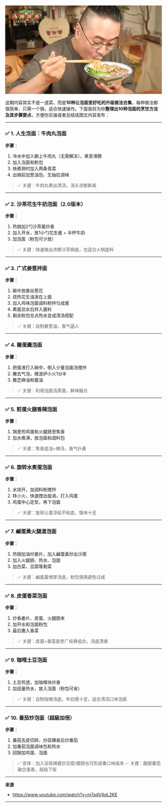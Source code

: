 ![](cover/10.让泡面好吃翻倍的10种做法.jpg)


这期内容其实不是一道菜，而是**10种让泡面变好吃的升级做法合集**，每种做法都很简单、只需一个锅，适合快速操作。下面我将为你**整理出10种泡面的烹饪方法及其步骤要点**，方便你实操或者总结成图文内容发布：

---

### ✅ 1. 人生泡面：牛肉丸泡面

**步骤**：

1. 冷水中加入朝上牛肉丸（无需解冻），煮至沸腾
2. 加入泡面和粉包
3. 快煮熟时加入两条青菜
4. 出锅前加葱油包、生抽拉调味

> ✅ 关键：牛肉丸煮出清汤，汤头浓郁鲜美

---

### ✅ 2. 沙茶花生牛奶泡面（2.0版本）

**步骤**：

1. 热锅加2勺沙茶酱炒香
2. 加入开水，放1小勺花生酱 + 半杯牛奶
3. 加泡面（粉包可少放）

> ✅ 关键：快速做出浓郁沙茶锅底，也适合火锅底料

---

### ✅ 3. 广式姜葱拌面

**步骤**：

1. 碗中放姜丝葱花
2. 烧热花生油泼在上面
3. 加入鸡味泡面调料粉拌匀成酱
4. 煮面沥水后拌入酱料
5. 剩余粉包兑点热水变成清汤搭配

> ✅ 关键：自制姜葱油，香气逼人

---

### ✅ 4. 雞蛋羹泡面

**步骤**：

1. 把蛋液打入碗中，倒入少量泡面汤搅拌
2. 撇去气泡，微波炉小火1分半
3. 撒芝麻油和酱油

> ✅ 关键：利用泡面汤蒸蛋，鲜味融合

---

### ✅ 5. 煎蛋火腿香辣泡面

**步骤**：

1. 锅里煎鸡蛋和火腿肠至焦香
2. 加水煮沸，放泡面和调料包

> ✅ 关键：焦香底油+辣汤，香气扑鼻

---

### ✅ 6. 旋转水煮蛋泡面

**步骤**：

1. 水烧开，加调料粉搅拌
2. 转小火，快速搅出旋涡，打入鸡蛋
3. 鸡蛋中心定型，再下泡面

> ✅ 关键：旋转让蛋浮起不粘底，吸味十足

---

### ✅ 7. 鹹蛋黃火腿湯泡面

**步骤**：

1. 热锅加油炒姜片，加入鹹蛋黃炒出沙感
2. 加入火腿肠、热水、泡面
3. 加白菜、豆腐等剩菜

> ✅ 关键：鹹蛋黃增厚汤底，粉包慎用避免过咸

---

### ✅ 8. 皮蛋香菜泡面

**步骤**：

1. 炒香姜片、皮蛋、火腿肠末
2. 加开水和泡面粉包
3. 最后撒入香菜

> ✅ 关键：皮蛋+香菜是老广经典组合，汤底清香

---

### ✅ 9. 咖哩土豆泡面

**步骤**：

1. 土豆煎透，加咖喱块炒香
2. 加适量热水，放入泡面（粉包可省）

> ✅ 关键：自制咖喱汤底，年初感十足，适合清汤口味泡面

---

### ✅ 10. 番茄炒泡面（超級加倍）

**步骤**：

1. 番茄去皮切碎，炒蒜爆香后炒番茄
2. 加番茄泡面调味包和热水
3. 回锅加鸡蛋、泡面

> ✅ 变体：加入豆豉辣酱炒豆腐/腊肠也可形成重口味版本
> ✅ 关键：酸甜番茄融合蛋香，超级下饭


---

**来源**
+ <https://www.youtube.com/watch?v=m7adV4qL2KE>

---



